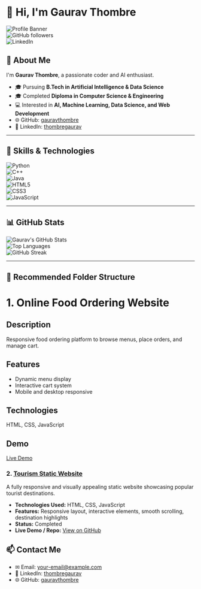 # 👋 Hi, I'm Gaurav Thombre

![Profile Banner](https://img.shields.io/badge/AI-%20&%20DS-blue?style=for-the-badge&logo=python)  
![GitHub followers](https://img.shields.io/github/followers/gauravthombre?style=social)  
![LinkedIn](https://img.shields.io/https://www.linkedin.com/in/thombregaurav/badge/LinkedIn-0077B5?style=for-the-badge&logo=linkedin&logoColor=white)

## 🧑 About Me
I'm **Gaurav Thombre**, a passionate coder and AI enthusiast.  
- 🎓 Pursuing **B.Tech in Artificial Intelligence & Data Science**  
- 🎓 Completed **Diploma in Computer Science & Engineering**  
- 💻 Interested in **AI, Machine Learning, Data Science, and Web Development**  
- 🌐 GitHub: [gauravthombre](https://github.com/gauravthombre)  
- 🔗 LinkedIn: [thombregaurav](https://www.linkedin.com/in/thombregaurav/)

---



## 🚀 Skills & Technologies
![Python](https://img.shields.io/badge/Python-3776AB?style=for-the-badge&logo=python&logoColor=white)  
![C++](https://img.shields.io/badge/C++-00599C?style=for-the-badge&logo=c%2B%2B&logoColor=white)  
![Java](https://img.shields.io/badge/Java-007396?style=for-the-badge&logo=java&logoColor=white)  
![HTML5](https://img.shields.io/badge/HTML5-E34F26?style=for-the-badge&logo=html5&logoColor=white)  
![CSS3](https://img.shields.io/badge/CSS3-1572B6?style=for-the-badge&logo=css3&logoColor=white)  
![JavaScript](https://img.shields.io/badge/JavaScript-F7DF1E?style=for-the-badge&logo=javascript&logoColor=black)

---

## 📊 GitHub Stats

![Gaurav's GitHub Stats](https://github-readme-stats.vercel.app/api?username=gauravthombre&show_icons=true&theme=radical)  
![Top Languages](https://github-readme-stats.vercel.app/api/top-langs/?username=gauravthombre&layout=compact&theme=radical)  
![GitHub Streak](https://github-readme-streak-stats.herokuapp.com/?user=gauravthombre&theme=radical)

---

## 📂 Recommended Folder Structure
# 1. Online Food Ordering Website
## Description
Responsive food ordering platform to browse menus, place orders, and manage cart.
## Features
- Dynamic menu display
- Interactive cart system
- Mobile and desktop responsive
## Technologies
HTML, CSS, JavaScript
## Demo
[Live Demo](https://gauravthombre.github.io/online-food-ordering/)

### 2. [Tourism Static Website](https://github.com/gauravthombre/tourism-static-website)
A fully responsive and visually appealing static website showcasing popular tourist destinations.  
- **Technologies Used:** HTML, CSS, JavaScript  
- **Features:** Responsive layout, interactive elements, smooth scrolling, destination highlights  
- **Status:** Completed  
- **Live Demo / Repo:** [View on GitHub](https://github.com/gauravthombre/tourism-static-website)



## 📫 Contact Me
- ✉ Email: [your-email@example.com](mailto:tpatil6562@gmail.com)  
- 🔗 LinkedIn: [thombregaurav](https://www.linkedin.com/in/thombregaurav/)  
- 🌐 GitHub: [gauravthombre](https://github.com/gauravthombre)
